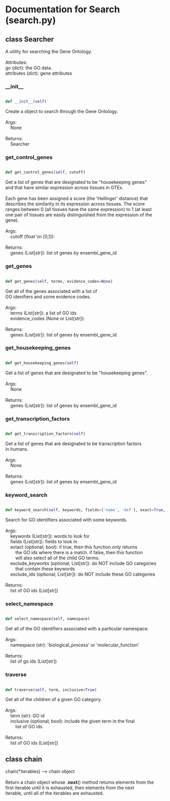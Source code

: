# Documentation for Search (search.py)

## class Searcher
A utility for searching the Gene Ontology.<br /><br />Attributes:<br />    go (dict): the GO data.<br />    attributes (dict): gene attributes
### \_\_init\_\_
```py

def __init__(self)

```



Create a object to search through the Gene Ontology.<br /><br />Args:<br />&nbsp;&nbsp;&nbsp;&nbsp;None<br /><br />Returns:<br />&nbsp;&nbsp;&nbsp;&nbsp;Searcher


### get\_control\_genes
```py

def get_control_genes(self, cutoff)

```



Get a list of genes that are designated to be "housekeeping genes"<br />and that have similar expression across tissues in GTEx.<br /><br />Each gene has been assigned a score (the 'Hellinger' distance) that<br />describes the similarity in its expression across tissues. The score<br />ranges between 0 (all tissues have the same expression) to 1 (at least<br />one pair of tissues are easily distinguished from the expression of the<br />gene).<br /><br />Args:<br />&nbsp;&nbsp;&nbsp;&nbsp;cutoff (float \in [0,1]):<br /><br />Returns:<br />&nbsp;&nbsp;&nbsp;&nbsp;genes (List[str]): list of genes by ensembl_gene_id


### get\_genes
```py

def get_genes(self, terms, evidence_codes=None)

```



Get all of the genes associated with a list of<br />GO idenifiers and some evidence codes.<br /><br />Args:<br />&nbsp;&nbsp;&nbsp;&nbsp;terms (List[str]): a list of GO ids<br />&nbsp;&nbsp;&nbsp;&nbsp;evidence_codes (None or List[str]):<br /><br />Returns:<br />&nbsp;&nbsp;&nbsp;&nbsp;genes (List[str]): list of genes by ensembl_gene_id


### get\_housekeeping\_genes
```py

def get_housekeeping_genes(self)

```



Get a list of genes that are designated to be "housekeeping genes".<br /><br />Args:<br />&nbsp;&nbsp;&nbsp;&nbsp;None<br /><br />Returns:<br />&nbsp;&nbsp;&nbsp;&nbsp;genes (List[str]): list of genes by ensembl_gene_id


### get\_transcription\_factors
```py

def get_transcription_factors(self)

```



Get a list of genes that are designated to be transcription factors<br />in humans.<br /><br />Args:<br />&nbsp;&nbsp;&nbsp;&nbsp;None<br /><br />Returns:<br />&nbsp;&nbsp;&nbsp;&nbsp;genes (List[str]): list of genes by ensembl_gene_id


### keyword\_search
```py

def keyword_search(self, keywords, fields=['name', 'def'], exact=True, exclude_keywords=None, exclude_ids=None)

```



Search for GO identifiers associated with some keywords.<br /><br />Args:<br />&nbsp;&nbsp;&nbsp;&nbsp;keywords (List[str]): words to look for<br />&nbsp;&nbsp;&nbsp;&nbsp;fields (List[str]): fields to look in<br />&nbsp;&nbsp;&nbsp;&nbsp;extact (optional; bool): if true, then this function only returns<br />&nbsp;&nbsp;&nbsp;&nbsp;&nbsp;&nbsp;&nbsp;&nbsp;the GO ids where there is a match. if false, then this function<br />&nbsp;&nbsp;&nbsp;&nbsp;&nbsp;&nbsp;&nbsp;&nbsp;will also select all of the child GO terms.<br />&nbsp;&nbsp;&nbsp;&nbsp;exclude_keyworks (optional; List[str]): do NOT include GO categories<br />&nbsp;&nbsp;&nbsp;&nbsp;&nbsp;&nbsp;&nbsp;&nbsp;that contain these keywords<br />&nbsp;&nbsp;&nbsp;&nbsp;exclude_ids (optional; List[str]): do NOT include these GO categories<br /><br />Returns:<br />&nbsp;&nbsp;&nbsp;&nbsp;list of GO ids (List[str])


### select\_namespace
```py

def select_namespace(self, namespace)

```



Get all of the GO identifiers associated with a particular namespace.<br /><br />Args:<br />&nbsp;&nbsp;&nbsp;&nbsp;namespace (str): 'biological_process' or 'molecular_function'<br /><br />Returns:<br />&nbsp;&nbsp;&nbsp;&nbsp;list of go ids (List[str])


### traverse
```py

def traverse(self, term, inclusive=True)

```



Get all of the children of a given GO category.<br /><br />Args:<br />&nbsp;&nbsp;&nbsp;&nbsp;term (str): GO id<br />&nbsp;&nbsp;&nbsp;&nbsp;inclusive (optional; bool): include the given term in the final<br />&nbsp;&nbsp;&nbsp;&nbsp;&nbsp;&nbsp;&nbsp;&nbsp;list of GO ids<br /><br />Returns:<br />&nbsp;&nbsp;&nbsp;&nbsp;list of GO ids (List[str])




## class chain
chain(*iterables) --> chain object<br /><br />Return a chain object whose .__next__() method returns elements from the<br />first iterable until it is exhausted, then elements from the next<br />iterable, until all of the iterables are exhausted.

